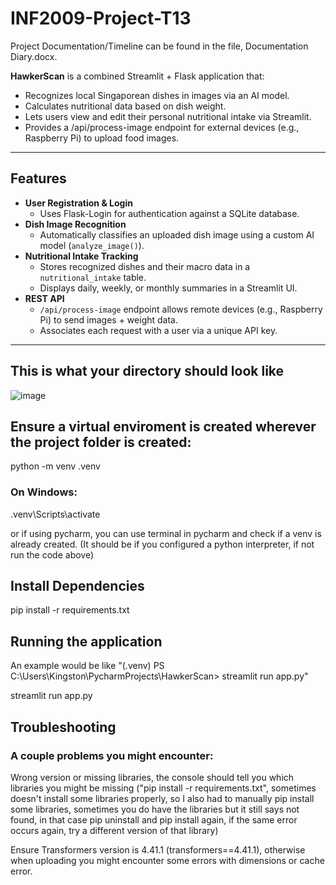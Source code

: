 # INF2009-Project-T13

Project Documentation/Timeline can be found in the file, Documentation Diary.docx.

**HawkerScan** is a combined Streamlit + Flask application that:
- Recognizes local Singaporean dishes in images via an AI model.
- Calculates nutritional data based on dish weight.
- Lets users view and edit their personal nutritional intake via Streamlit.
- Provides a /api/process-image endpoint for external devices (e.g., Raspberry Pi) to upload food images.

---

## Features

- **User Registration & Login**  
  - Uses Flask-Login for authentication against a SQLite database.
- **Dish Image Recognition**  
  - Automatically classifies an uploaded dish image using a custom AI model (`analyze_image()`).
- **Nutritional Intake Tracking**  
  - Stores recognized dishes and their macro data in a `nutritional_intake` table.
  - Displays daily, weekly, or monthly summaries in a Streamlit UI.
- **REST API**  
  - `/api/process-image` endpoint allows remote devices (e.g., Raspberry Pi) to send images + weight data.
  - Associates each request with a user via a unique API key.

---

## This is what your directory should look like

![image](https://github.com/user-attachments/assets/e35e247d-2a26-4014-8236-b8cac7e845b2)


## Ensure a virtual enviroment is created wherever the project folder is created:

python -m venv .venv
### On Windows:
.venv\Scripts\activate

or if using pycharm, you can use terminal in pycharm and check if a venv is already created. (It should be if you configured a python interpreter, if not run the code above)

##  Install Dependencies

pip install -r requirements.txt


## Running the application
An example would be like "(.venv) PS C:\Users\Kingston\PycharmProjects\HawkerScan> streamlit run app.py"

streamlit run app.py

## Troubleshooting

### A couple problems you might encounter:

Wrong version or missing libraries, the console should tell you which libraries you might be missing ("pip install -r requirements.txt", sometimes doesn't install some libraries properly, so I also had to manually pip install some libraries, sometimes you do have the libraries but it still says not found, in that case pip uninstall and pip install again, if the same error occurs again, try a different version of that library)

Ensure Transformers version is 4.41.1 (transformers==4.41.1), otherwise when uploading you might encounter some errors with dimensions or cache error.
